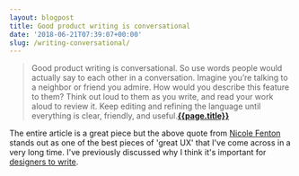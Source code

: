 ```yaml
---
layout: blogpost
title: Good product writing is conversational
date: '2018-06-21T07:39:07+00:00'
slug: /writing-conversational/
---
```


>Good product writing is conversational. So use words people would actually say to each other in a conversation. Imagine you’re talking to a neighbor or friend you admire. How would you describe this feature to them? Think out loud to them as you write, and read your work aloud to review it. Keep editing and refining the language until everything is clear, friendly, and useful.**[{{page.title}}](https://medium.com/@jesseddy/tips-for-designers-to-become-better-copywriters-from-the-experts-part-1-cbd3720cbd88)**

The entire article is a great piece but the above quote from [Nicole Fenton](https://twitter.com/nicoleslaw?lang=en) stands out as one of the best pieces of 'great UX' that I've come across in a very long time. I've previously discussed why I think it's important for [designers to write](https://www.antonsten.com/designers-write/).
